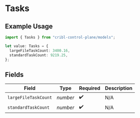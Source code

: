 # Tasks

## Example Usage

```typescript
import { Tasks } from "cribl-control-plane/models";

let value: Tasks = {
  largeFileTaskCount: 3400.16,
  standardTaskCount: 9219.25,
};
```

## Fields

| Field                | Type                 | Required             | Description          |
| -------------------- | -------------------- | -------------------- | -------------------- |
| `largeFileTaskCount` | *number*             | :heavy_check_mark:   | N/A                  |
| `standardTaskCount`  | *number*             | :heavy_check_mark:   | N/A                  |